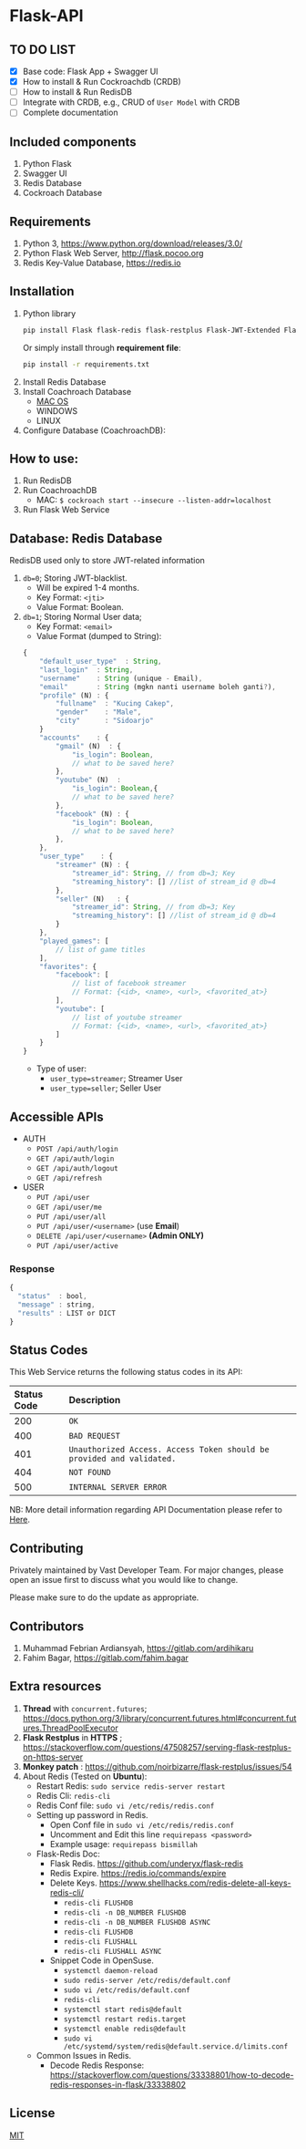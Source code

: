 # Flask-API

## TO DO LIST

- [x] Base code: Flask App + Swagger UI
- [x] How to install & Run Cockroachdb (CRDB)
- [ ] How to install & Run RedisDB
- [ ] Integrate with CRDB, e.g., CRUD of `User Model` with CRDB
- [ ] Complete documentation

## Included components
1. Python Flask
2. Swagger UI
3. Redis Database
4. Cockroach Database

## Requirements
1. Python 3, https://www.python.org/download/releases/3.0/
2. Python Flask Web Server, http://flask.pocoo.org
3. Redis Key-Value Database, https://redis.io

## Installation
1. Python library 
    ```bash
    pip install Flask flask-redis flask-restplus Flask-JWT-Extended Flask-Cors PyDbLite simplejson futures cryptography inotify_simple
    ```
    Or simply install through **requirement file**:
    ```bash
    pip install -r requirements.txt
    ```
2. Install Redis Database
3. Install Coachroach Database
    - [MAC OS](https://kb.objectrocket.com/cockroachdb/how-to-install-cockroachdb-on-mac-os-x-307)
    - WINDOWS
    - LINUX
4. Configure Database (CoachroachDB):
    

## How to use: <TBD>
1. Run RedisDB
2. Run CoachroachDB
    - MAC: `$ cockroach start --insecure --listen-addr=localhost`
3. Run Flask Web Service

## Database: Redis Database
RedisDB used only to store JWT-related information
1. `db=0`; Storing JWT-blacklist.
    * Will be expired 1-4 months. 
    * Key Format: `<jti>`
    * Value Format: Boolean.
2. `db=1`; Storing Normal User data; 
    * Key Format: `<email>`
    * Value Format (dumped to String): 
    ```javascript
    {
        "default_user_type"  : String,
        "last_login"  : String,
        "username"    : String (unique - Email),
        "email"       : String (mgkn nanti username boleh ganti?),
        "profile" (N) : {
            "fullname"  : "Kucing Cakep",
            "gender"    : "Male",
            "city"      : "Sidoarjo"
        }
        "accounts"    : {
            "gmail" (N)  : {
                "is_login": Boolean,
                // what to be saved here?
            },
            "youtube" (N)  : 
                "is_login": Boolean,{
                // what to be saved here?
            },
            "facebook" (N) : {
                "is_login": Boolean,
                // what to be saved here?
            },
        },
        "user_type"    : {
            "streamer" (N) : {
                "streamer_id": String, // from db=3; Key
                "streaming_history": [] //list of stream_id @ db=4
            },
            "seller" (N)   : {
                "streamer_id": String, // from db=3; Key
                "streaming_history": [] //list of stream_id @ db=4
            }
        },
        "played_games": [
            // list of game titles
        ],
        "favorites": {
            "facebook": [
                // list of facebook streamer
                // Format: {<id>, <name>, <url>, <favorited_at>}
            ],
            "youtube": [
                // list of youtube streamer
                // Format: {<id>, <name>, <url>, <favorited_at>}
            ]
        }
    }
    ```
    * Type of user:
        * `user_type=streamer`; Streamer User
        * `user_type=seller`; Seller User
        
## Accessible APIs 
* AUTH
    * `POST /api/auth/login`
    * `GET /api/auth/login`
    * `GET /api/auth/logout`
    * `GET /api/refresh`
* USER
    * `PUT /api/user`
    * `GET /api/user/me`
    * `PUT /api/user/all`
    * `PUT /api/user/<username>` (use **Email**)
    * `DELETE /api/user/<username>` **(Admin ONLY)**
    * `PUT /api/user/active`

### Response

```javascript
{
  "status"  : bool,
  "message" : string,
  "results" : LIST or DICT
}
```

## Status Codes

This Web Service returns the following status codes in its API:

| Status Code | Description |
| :--- | :--- |
| 200 | `OK` |
| 400 | `BAD REQUEST` |
| 401 | `Unauthorized Access. Access Token should be provided and validated.` |
| 404 | `NOT FOUND` |
| 500 | `INTERNAL SERVER ERROR` |

NB: More detail information regarding API Documentation please refer to [Here](https://gitlab.com/idn-games/idn-games-web-service/app/controllers/api/README.md).

## Contributing
Privately maintained by Vast Developer Team. 
For major changes, please open an issue first to discuss what you would like to change.

Please make sure to do the update as appropriate.

## Contributors
1. Muhammad Febrian Ardiansyah, https://gitlab.com/ardihikaru
2. Fahim Bagar, https://gitlab.com/fahim.bagar

## Extra resources
1. **Thread** with `concurrent.futures`; https://docs.python.org/3/library/concurrent.futures.html#concurrent.futures.ThreadPoolExecutor
2. **Flask Restplus** in **HTTPS** ; https://stackoverflow.com/questions/47508257/serving-flask-restplus-on-https-server
3. **Monkey patch** : https://github.com/noirbizarre/flask-restplus/issues/54
4. About Redis (Tested on **Ubuntu**):
    * Restart Redis: `sudo service redis-server restart`
    * Redis Cli: `redis-cli`
    * Redis Conf file: `sudo vi /etc/redis/redis.conf`
    * Setting up password in Redis.
        * Open Conf file in `sudo vi /etc/redis/redis.conf`
        * Uncomment and Edit this line `requirepass <password>`
        * Example usage: `requirepass bismillah`
    * Flask-Redis Doc: 
        * Flask Redis. https://github.com/underyx/flask-redis
        * Redis Expire. https://redis.io/commands/expire
        * Delete Keys. https://www.shellhacks.com/redis-delete-all-keys-redis-cli/
            * `redis-cli FLUSHDB`
            * `redis-cli -n DB_NUMBER FLUSHDB`
            * `redis-cli -n DB_NUMBER FLUSHDB ASYNC`
            * `redis-cli FLUSHDB`
            * `redis-cli FLUSHALL`
            * `redis-cli FLUSHALL ASYNC`
         * Snippet Code in OpenSuse.
            * `systemctl daemon-reload`
            * `sudo redis-server /etc/redis/default.conf`
            * `sudo vi /etc/redis/default.conf`
            * `redis-cli`
            * `systemctl start redis@default`
            * `systemctl restart redis.target`
            * `systemctl enable redis@default`
            * `sudo vi /etc/systemd/system/redis@default.service.d/limits.conf`
    * Common Issues in Redis.
        * Decode Redis Response: https://stackoverflow.com/questions/33338801/how-to-decode-redis-responses-in-flask/33338802

## License
[MIT](https://choosealicense.com/licenses/mit/)